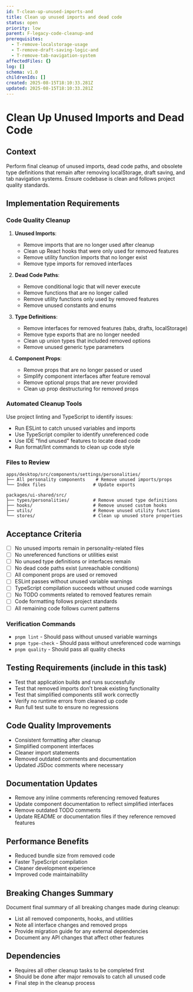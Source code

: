 ```yaml
---
id: T-clean-up-unused-imports-and
title: Clean up unused imports and dead code
status: open
priority: low
parent: F-legacy-code-cleanup-and
prerequisites:
  - T-remove-localstorage-usage
  - T-remove-draft-saving-logic-and
  - T-remove-tab-navigation-system
affectedFiles: {}
log: []
schema: v1.0
childrenIds: []
created: 2025-08-15T18:10:33.281Z
updated: 2025-08-15T18:10:33.281Z
---
```


# Clean Up Unused Imports and Dead Code

## Context

Perform final cleanup of unused imports, dead code paths, and obsolete type definitions that remain after removing localStorage, draft saving, and tab navigation systems. Ensure codebase is clean and follows project quality standards.

## Implementation Requirements

### Code Quality Cleanup

1. **Unused Imports**:
   - Remove imports that are no longer used after cleanup
   - Clean up React hooks that were only used for removed features
   - Remove utility function imports that no longer exist
   - Remove type imports for removed interfaces

2. **Dead Code Paths**:
   - Remove conditional logic that will never execute
   - Remove functions that are no longer called
   - Remove utility functions only used by removed features
   - Remove unused constants and enums

3. **Type Definitions**:
   - Remove interfaces for removed features (tabs, drafts, localStorage)
   - Remove type exports that are no longer needed
   - Clean up union types that included removed options
   - Remove unused generic type parameters

4. **Component Props**:
   - Remove props that are no longer passed or used
   - Simplify component interfaces after feature removal
   - Remove optional props that are never provided
   - Clean up prop destructuring for removed props

### Automated Cleanup Tools

Use project linting and TypeScript to identify issues:

- Run ESLint to catch unused variables and imports
- Use TypeScript compiler to identify unreferenced code
- Use IDE "find unused" features to locate dead code
- Run format/lint commands to clean up code style

### Files to Review

```
apps/desktop/src/components/settings/personalities/
├── All personality components    # Remove unused imports/props
└── Index files                  # Update exports

packages/ui-shared/src/
├── types/personalities/         # Remove unused type definitions
├── hooks/                       # Remove unused custom hooks
├── utils/                       # Remove unused utility functions
└── stores/                      # Clean up unused store properties
```

## Acceptance Criteria

- [ ] No unused imports remain in personality-related files
- [ ] No unreferenced functions or utilities exist
- [ ] No unused type definitions or interfaces remain
- [ ] No dead code paths exist (unreachable conditions)
- [ ] All component props are used or removed
- [ ] ESLint passes without unused variable warnings
- [ ] TypeScript compilation succeeds without unused code warnings
- [ ] No TODO comments related to removed features remain
- [ ] Code formatting follows project standards
- [ ] All remaining code follows current patterns

### Verification Commands

- `pnpm lint` - Should pass without unused variable warnings
- `pnpm type-check` - Should pass without unreferenced code warnings
- `pnpm quality` - Should pass all quality checks

## Testing Requirements (include in this task)

- Test that application builds and runs successfully
- Test that removed imports don't break existing functionality
- Test that simplified components still work correctly
- Verify no runtime errors from cleaned up code
- Run full test suite to ensure no regressions

## Code Quality Improvements

- Consistent formatting after cleanup
- Simplified component interfaces
- Cleaner import statements
- Removed outdated comments and documentation
- Updated JSDoc comments where necessary

## Documentation Updates

- Remove any inline comments referencing removed features
- Update component documentation to reflect simplified interfaces
- Remove outdated TODO comments
- Update README or documentation files if they reference removed features

## Performance Benefits

- Reduced bundle size from removed code
- Faster TypeScript compilation
- Cleaner development experience
- Improved code maintainability

## Breaking Changes Summary

Document final summary of all breaking changes made during cleanup:

- List all removed components, hooks, and utilities
- Note all interface changes and removed props
- Provide migration guide for any external dependencies
- Document any API changes that affect other features

## Dependencies

- Requires all other cleanup tasks to be completed first
- Should be done after major removals to catch all unused code
- Final step in the cleanup process
